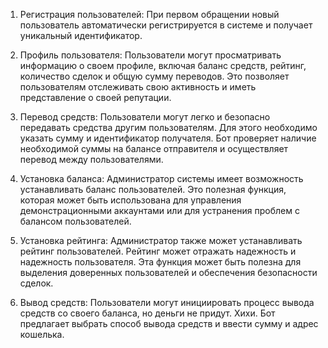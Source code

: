 1. Регистрация пользователей: При первом обращении новый пользователь автоматически регистрируется в системе и получает уникальный идентификатор.

2. Профиль пользователя: Пользователи могут просматривать информацию о своем профиле, включая баланс средств, рейтинг, количество сделок и общую сумму переводов. Это позволяет пользователям отслеживать свою активность и иметь представление о своей репутации.

3. Перевод средств: Пользователи могут легко и безопасно передавать средства другим пользователям. Для этого необходимо указать сумму и идентификатор получателя. Бот проверяет наличие необходимой суммы на балансе отправителя и осуществляет перевод между пользователями.

4. Установка баланса: Администратор системы имеет возможность устанавливать баланс пользователей. Это полезная функция, которая может быть использована для управления демонстрационными аккаунтами или для устранения проблем с балансом пользователей.

5. Установка рейтинга: Администратор также может устанавливать рейтинг пользователей. Рейтинг может отражать надежность и надежность пользователя. Эта функция может быть полезна для выделения доверенных пользователей и обеспечения безопасности сделок.

6. Вывод средств: Пользователи могут инициировать процесс вывода средств со своего баланса, но деньги не придут. Хихи. Бот предлагает выбрать способ вывода средств и ввести сумму и адрес кошелька.
